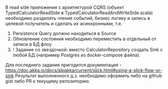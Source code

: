 В read side приложения с архитектурой CQRS (объект TypedCalculatorReadSide в TypedCalculatorReadAndWriteSide.scala) необходимо разделить чтение событий, бизнес логику и запись в целевой получатель и сделать их асинхронными, т.е.
1) Persistence Query должно находиться в Source
2) Обновление состояния необходимо переместить в отдельный от записи в БД флоу
3) ! Задание со звездочкой: вместо CalculatorRepository создать Sink c любой БД (например Postgres из docker-compose файла).

Для последнего задания пригодится документация - https://doc.akka.io/docs/alpakka/current/slick.html#using-a-slick-flow-or-sink
Результат выполненного д.з. необходимо оформить либо на github gist либо PR к текущему репозиторию.
